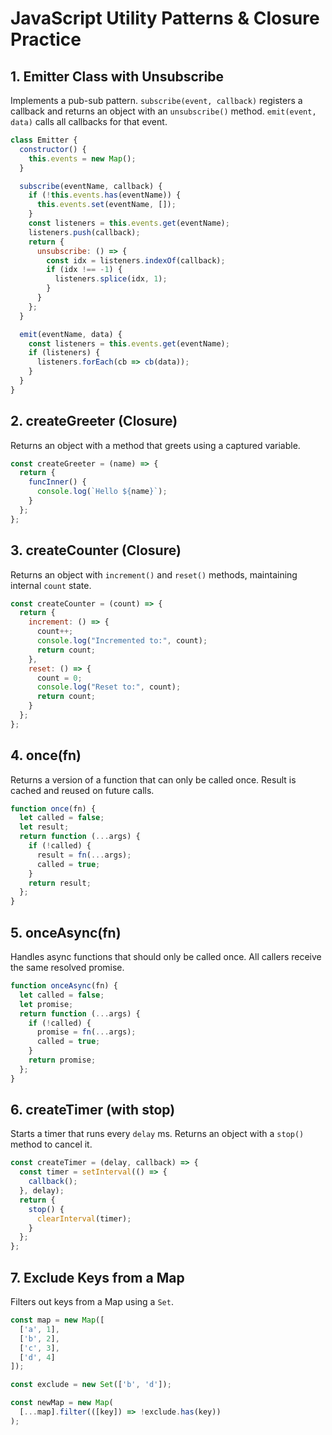 # JavaScript Utility Patterns & Closure Practice

## 1. Emitter Class with Unsubscribe

Implements a pub-sub pattern. `subscribe(event, callback)` registers a callback and returns an object with an `unsubscribe()` method. `emit(event, data)` calls all callbacks for that event.

```javascript
class Emitter {
  constructor() {
    this.events = new Map();
  }

  subscribe(eventName, callback) {
    if (!this.events.has(eventName)) {
      this.events.set(eventName, []);
    }
    const listeners = this.events.get(eventName);
    listeners.push(callback);
    return {
      unsubscribe: () => {
        const idx = listeners.indexOf(callback);
        if (idx !== -1) {
          listeners.splice(idx, 1);
        }
      }
    };
  }

  emit(eventName, data) {
    const listeners = this.events.get(eventName);
    if (listeners) {
      listeners.forEach(cb => cb(data));
    }
  }
}
```

## 2. createGreeter (Closure)

Returns an object with a method that greets using a captured variable.

```javascript
const createGreeter = (name) => {
  return {
    funcInner() {
      console.log(`Hello ${name}`);
    }
  };
};
```

## 3. createCounter (Closure)

Returns an object with `increment()` and `reset()` methods, maintaining internal `count` state.

```javascript
const createCounter = (count) => {
  return {
    increment: () => {
      count++;
      console.log("Incremented to:", count);
      return count;
    },
    reset: () => {
      count = 0;
      console.log("Reset to:", count);
      return count;
    }
  };
};
```

## 4. once(fn)

Returns a version of a function that can only be called once. Result is cached and reused on future calls.

```javascript
function once(fn) {
  let called = false;
  let result;
  return function (...args) {
    if (!called) {
      result = fn(...args);
      called = true;
    }
    return result;
  };
}
```

## 5. onceAsync(fn)

Handles async functions that should only be called once. All callers receive the same resolved promise.

```javascript
function onceAsync(fn) {
  let called = false;
  let promise;
  return function (...args) {
    if (!called) {
      promise = fn(...args);
      called = true;
    }
    return promise;
  };
}
```

## 6. createTimer (with stop)

Starts a timer that runs every `delay` ms. Returns an object with a `stop()` method to cancel it.

```javascript
const createTimer = (delay, callback) => {
  const timer = setInterval(() => {
    callback();
  }, delay);
  return {
    stop() {
      clearInterval(timer);
    }
  };
};
```

## 7. Exclude Keys from a Map

Filters out keys from a Map using a `Set`.

```javascript
const map = new Map([
  ['a', 1],
  ['b', 2],
  ['c', 3],
  ['d', 4]
]);

const exclude = new Set(['b', 'd']);

const newMap = new Map(
  [...map].filter(([key]) => !exclude.has(key))
);
```